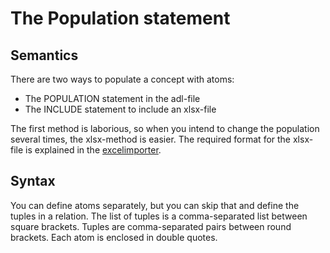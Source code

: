# The Population statement

## Semantics
There are two ways to populate a concept with atoms: 
* The POPULATION statement in the adl-file
* The INCLUDE statement to include an xlsx-file

The first method is laborious, so when you intend to change the population several times, the xlsx-method is easier. The required format for the xlsx-file is explained in the [excelimporter](../prototypes/extensions/excelimporter.md).

## Syntax
You can define atoms separately, but you can skip that and define the tuples in a relation. The list of tuples is a comma-separated list between square brackets. Tuples are comma-separated pairs between round brackets. Each atom is enclosed in double quotes.
